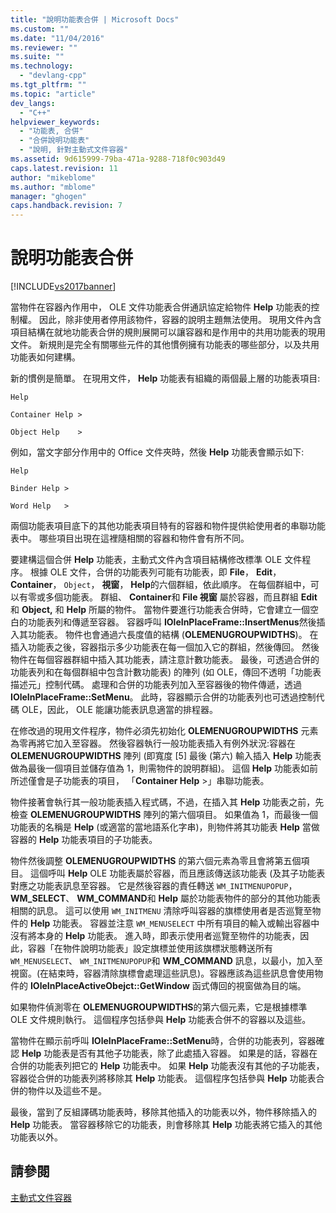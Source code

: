```yaml
---
title: "說明功能表合併 | Microsoft Docs"
ms.custom: ""
ms.date: "11/04/2016"
ms.reviewer: ""
ms.suite: ""
ms.technology: 
  - "devlang-cpp"
ms.tgt_pltfrm: ""
ms.topic: "article"
dev_langs: 
  - "C++"
helpviewer_keywords: 
  - "功能表, 合併"
  - "合併說明功能表"
  - "說明, 針對主動式文件容器"
ms.assetid: 9d615999-79ba-471a-9288-718f0c903d49
caps.latest.revision: 11
author: "mikeblome"
ms.author: "mblome"
manager: "ghogen"
caps.handback.revision: 7
---
```

# 說明功能表合併
[!INCLUDE[vs2017banner](../assembler/inline/includes/vs2017banner.md)]

當物件在容器內作用中， OLE 文件功能表合併通訊協定給物件 **Help** 功能表的控制權。  因此，除非使用者停用該物件，容器的說明主題無法使用。  現用文件內含項目結構在就地功能表合併的規則展開可以讓容器和是作用中的共用功能表的現用文件。  新規則是完全有關哪些元件的其他慣例擁有功能表的哪些部分，以及共用功能表如何建構。  
  
 新的慣例是簡單。  在現用文件， **Help** 功能表有組織的兩個最上層的功能表項目:  
  
 `Help`  
  
 `Container Help >`  
  
 `Object Help    >`  
  
 例如，當文字部分作用中的 Office 文件夾時，然後 **Help** 功能表會顯示如下:  
  
 `Help`  
  
 `Binder Help >`  
  
 `Word Help   >`  
  
 兩個功能表項目底下的其他功能表項目特有的容器和物件提供給使用者的串聯功能表中。  哪些項目出現在這裡隨相關的容器和物件會有所不同。  
  
 要建構這個合併 **Help** 功能表，主動式文件內含項目結構修改標準 OLE 文件程序。  根據 OLE 文件，合併的功能表列可能有功能表，即 **File**， **Edit**， **Container**， `Object`， **視窗**， **Help**的六個群組，依此順序。  在每個群組中，可以有零或多個功能表。  群組、 **Container**和 **File 視窗** 屬於容器，而且群組 **Edit**和 **Object,** 和 **Help** 所屬的物件。  當物件要進行功能表合併時，它會建立一個空白的功能表列和傳遞至容器。  容器呼叫 **IOleInPlaceFrame::InsertMenus**然後插入其功能表。  物件也會通過六長度值的結構 \(**OLEMENUGROUPWIDTHS**\)。  在插入功能表之後，容器指示多少功能表在每一個加入它的群組，然後傳回。  然後物件在每個容器群組中插入其功能表，請注意計數功能表。  最後，可透過合併的功能表列和在每個群組中包含計數功能表\) 的陣列 \(如 OLE，傳回不透明「功能表描述元」控制代碼。  處理和合併的功能表列加入至容器後的物件傳遞，透過 **IOleInPlaceFrame::SetMenu**。  此時，容器顯示合併的功能表列也可透過控制代碼 OLE，因此， OLE 能讓功能表訊息適當的排程器。  
  
 在修改過的現用文件程序，物件必須先初始化 **OLEMENUGROUPWIDTHS** 元素為零再將它加入至容器。  然後容器執行一般功能表插入有例外狀況:容器在 **OLEMENUGROUPWIDTHS** 陣列 \(即寬度 \[5\] 最後 \(第六\) 輸入插入 **Help** 功能表做為最後一個項目並儲存值為 1，則需物件的說明群組\)。  這個 **Help** 功能表如前所述僅會是子功能表的項目， 「**Container Help** \>」串聯功能表。  
  
 物件接著會執行其一般功能表插入程式碼，不過，在插入其 **Help** 功能表之前，先檢查 **OLEMENUGROUPWIDTHS** 陣列的第六個項目。  如果值為 1，而最後一個功能表的名稱是 **Help** \(或適當的當地語系化字串\)，則物件將其功能表 **Help** 當做容器的 **Help** 功能表項目的子功能表。  
  
 物件然後調整 **OLEMENUGROUPWIDTHS** 的第六個元素為零且會將第五個項目。  這個呼叫 **Help** OLE 功能表屬於容器，而且應該傳送該功能表 \(及其子功能表對應之功能表訊息至容器。  它是然後容器的責任轉送 `WM_INITMENUPOPUP`， **WM\_SELECT**、 **WM\_COMMAND**和 **Help** 屬於功能表物件的部分的其他功能表相關的訊息。  這可以使用 `WM_INITMENU` 清除呼叫容器的旗標使用者是否巡覽至物件的 **Help** 功能表。  容器並注意 `WM_MENUSELECT` 中所有項目的輸入或輸出容器中沒有將本身的 **Help** 功能表。  進入時，即表示使用者巡覽至物件的功能表，因此，容器「在物件說明功能表」設定旗標並使用該旗標狀態轉送所有 `WM_MENUSELECT`、 `WM_INITMENUPOPUP`和 **WM\_COMMAND** 訊息，以最小，加入至視窗。\(在結束時，容器清除旗標會處理這些訊息\)。容器應該為這些訊息會使用物件的 **IOleInPlaceActiveObejct::GetWindow** 函式傳回的視窗做為目的端。  
  
 如果物件偵測零在 **OLEMENUGROUPWIDTHS**的第六個元素，它是根據標準 OLE 文件規則執行。  這個程序包括參與 **Help** 功能表合併不的容器以及這些。  
  
 當物件在顯示前呼叫 **IOleInPlaceFrame::SetMenu**時，合併的功能表列，容器確認 **Help** 功能表是否有其他子功能表，除了此處插入容器。  如果是的話，容器在合併的功能表列把它的 **Help** 功能表中。  如果 **Help** 功能表沒有其他的子功能表，容器從合併的功能表列將移除其 **Help** 功能表。  這個程序包括參與 **Help** 功能表合併的物件以及這些不是。  
  
 最後，當到了反組譯碼功能表時，移除其他插入的功能表以外，物件移除插入的 **Help** 功能表。  當容器移除它的功能表，則會移除其 **Help** 功能表將它插入的其他功能表以外。  
  
## 請參閱  
 [主動式文件容器](../mfc/active-document-containers.md)